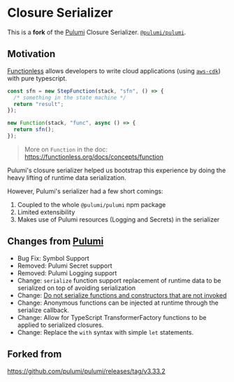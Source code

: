 # Closure Serializer

This is a **fork** of the [Pulumi](https://www.pulumi.com/) Closure Serializer. [`@pulumi/pulumi`](https://github.com/pulumi/pulumi/tree/master/sdk/nodejs/runtime/closure).

## Motivation

[Functionless](https://github.com/functionless/functionless) allows developers to write cloud applications (using [`aws-cdk`](https://aws.amazon.com/cdk/)) with pure typescript.

```ts
const sfn = new StepFunction(stack, "sfn", () => {
  /* something in the state machine */
  return "result";
});

new Function(stack, "func", async () => {
  return sfn();
});
```

> More on `Function` in the doc: https://functionless.org/docs/concepts/function

Pulumi's closure serializer helped us bootstrap this experience by doing the heavy lifting of runtime data serialization.

However, Pulumi's serializer had a few short comings:

1. Coupled to the whole `@pulumi/pulumi` npm package
2. Limited extensibility
3. Makes use of Pulumi resources (Logging and Secrets) in the serializer

## Changes from [Pulumi](https://github.com/pulumi/pulumi/tree/master/sdk/nodejs/runtime/closure)

- Bug Fix: Symbol Support
- Removed: Pulumi Secret support
- Removed: Pulumi Logging support
- Change: `serialize` function support replacement of runtime data to be serialized on top of avoiding serialization
- Change: [Do not serialize functions and constructors that are not invoked](https://github.com/functionless/nodejs-closure-serializer/pull/8)
- Change: Anonymous functions can be injected at runtime through the serialize callback.
- Change: Allow for TypeScript TransformerFactory functions to be applied to serialized closures.
- Change: Replace the `with` syntax with simple `let` statements.

## Forked from

https://github.com/pulumi/pulumi/releases/tag/v3.33.2

